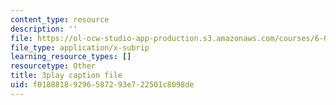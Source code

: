```yaml
---
content_type: resource
description: ''
file: https://ol-ocw-studio-app-production.s3.amazonaws.com/courses/6-01sc-introduction-to-electrical-engineering-and-computer-science-i-spring-2011/f01888189296587293e722501c8098de_abW4cppRABM.vtt
file_type: application/x-subrip
learning_resource_types: []
resourcetype: Other
title: 3play caption file
uid: f0188818-9296-5872-93e7-22501c8098de
---
```

